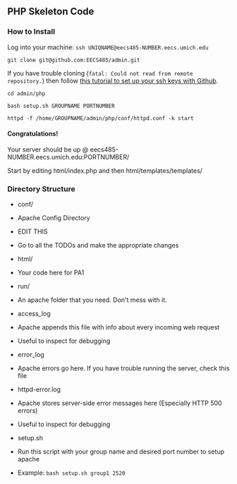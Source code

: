 ## PHP Skeleton Code

### How to Install

Log into your machine: `ssh UNIQNAME@eecs485-NUMBER.eecs.umich.edu`

`git clone git@github.com:EECS485/admin.git`

If you have trouble cloning (`fatal: Could not read from remote repository.`) then follow [this tutorial to set up your ssh keys with Github](https://help.github.com/articles/generating-ssh-keys).

`cd admin/php`

`bash setup.sh GROUPNAME PORTNUMBER`

`httpd -f /home/GROUPNAME/admin/php/conf/httpd.conf -k start`

#### Congratulations!

Your server should be up @ eecs485-NUMBER.eecs.umich.edu:PORTNUMBER/

Start by editing html/index.php and then html/templates/templates/

### Directory Structure

* conf/
 * Apache Config Directory
 * EDIT THIS
 * Go to all the TODOs and make the appropriate changes

* html/
 * Your code here for PA1

* run/
 * An apache folder that you need. Don't mess with it.

* access_log
 * Apache appends this file with info about every incoming web request
 * Useful to inspect for debugging

* error_log
 * Apache errors go here. If you have trouble running the server, check this file

* httpd-error.log
 * Apache stores server-side error messages here (Especially HTTP 500 errors)
 * Useful to inspect for debugging

* setup.sh
 * Run this script with your group name and desired port number to setup apache
 * Example: `bash setup.sh group1 2520`
